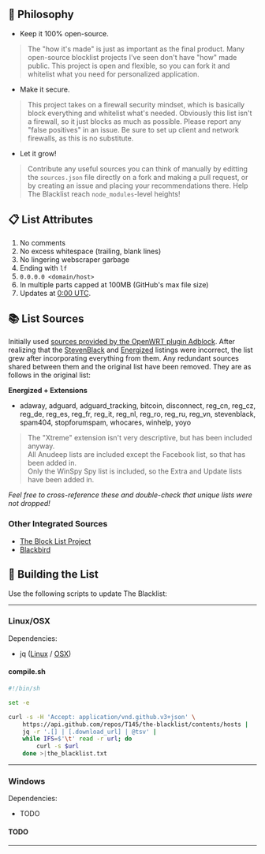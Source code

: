 
## 🧠 Philosophy

- Keep it 100% open-source.
> The "how it's made" is just as important as the final product. Many open-source blocklist projects I've seen don't have "how" made public.
> This project is open and flexible, so you can fork it and whitelist what you need for personalized application.
- Make it secure.
> This project takes on a firewall security mindset, which is basically block everything and whitelist what's needed.
> Obviously this list isn't a firewall, so it just blocks as much as possible.
> Please report any "false positives" in an issue.
> Be sure to set up client and network firewalls, as this is no substitute.
- Let it grow!
> Contribute any useful sources you can think of manually by editting the `sources.json` file directly on a fork and making a pull request,
> or by creating an issue and placing your recommendations there. Help The Blacklist reach `node_modules`-level heights!

## 📋 List Attributes

1. No comments
2. No excess whitespace (trailing, blank lines)
3. No lingering webscraper garbage
4. Ending with `lf`
5. `0.0.0.0 <domain/host>`
6. In multiple parts capped at 100MB (GitHub's max file size)
7. Updates at [0:00 UTC](https://www.timeanddate.com/time/zone/timezone/utc).

## 📚 List Sources

Initially used [sources provided by the OpenWRT plugin Adblock](https://github.com/openwrt/packages/blob/master/net/adblock/files/adblock.sources).
After realizing that the [StevenBlack](https://github.com/StevenBlack/hosts#sources-of-hosts-data-unified-in-this-variant)
and [Energized](https://github.com/EnergizedProtection/block#package-sources) listings were incorrect, the list grew after incorporating everything from them.
Any redundant sources shared between them and the original list have been removed. They are as follows in the original list:

**Energized + Extensions**
- adaway, adguard, adguard_tracking, bitcoin, disconnect, reg_cn, reg_cz, reg_de, reg_es, reg_fr, reg_it, reg_nl, reg_ro, reg_ru, reg_vn, stevenblack, spam404, stopforumspam, whocares, winhelp, yoyo
> The "Xtreme" extension isn't very descriptive, but has been included anyway.\
> All Anudeep lists are included except the Facebook list, so that has been added in.\
> Only the WinSpy Spy list is included, so the Extra and Update lists have been added in.

_Feel free to cross-reference these and double-check that unique lists were not dropped!_

### Other Integrated Sources

- [The Block List Project](https://blocklistproject.github.io/Lists/)
- [Blackbird](https://getblackbird.net/blacklist/hosts/)

## 🔧 Building the List

Use the following scripts to update The Blacklist:

---

### Linux/OSX

Dependencies:
- jq ([Linux](https://stedolan.github.io/jq/download/) / [OSX](https://formulae.brew.sh/formula/jq))

#### **compile.sh**
```sh
#!/bin/sh

set -e

curl -s -H 'Accept: application/vnd.github.v3+json' \
    https://api.github.com/repos/T145/the-blacklist/contents/hosts |
    jq -r '.[] | [.download_url] | @tsv' |
    while IFS=$'\t' read -r url; do
        curl -s $url
    done >|the_blacklist.txt
```

---

### Windows

Dependencies:
- TODO

#### TODO

---

